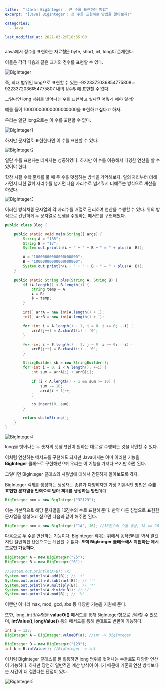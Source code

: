 ```yaml
---
title:  "[Java] BigInteger : 큰 수를 표현하는 방법"
excerpt: "[Java] BigInteger : 큰 수를 표현하는 방법을 알아보자!"

categories:
  - Java
  
last_modified_at: 2021-03-29T18:35:00
---
```


Java에서 정수를 표현하는 자료형은 byte, short, int, long이 존재한다.  

이들은 각각 다음과 같은 크기의 정수를 표현할 수 있다.  

![BigInteger](https://user-images.githubusercontent.com/53072057/112789756-c2a5b300-9098-11eb-8227-82f148499631.JPG)  

즉, 최대 범위인 long으로 표현할 수 있는 -9223372036854775808 ~ 9223372036854775807 내의 정수밖에 표현할 수 없다.  

그렇다면 long 범위를 벗어나는 수를 표현하고 싶다면 어떻게 해야 할까?  

예를 들어 10000000000000000000을 표현하고 싶다고 하자.  

우리는 일단 long으로는 이 수를 표현할 수 없다.  

![BigInteger1](https://user-images.githubusercontent.com/53072057/112789757-c3d6e000-9098-11eb-9e86-33d24efa535c.JPG)  

하지만 문자열로 표현한다면 이 수를 표현할 수 있다.  

![BigInteger2](https://user-images.githubusercontent.com/53072057/112789761-c3d6e000-9098-11eb-8934-fc151ac015fd.JPG)  

일단 수를 표현하는 데까지는 성공하였다. 하지만 이 수를 이용해서 다양한 연산을 할 수 있어야 한다.  

학창 시절 수학 문제를 풀 때 두 수를 덧셈하는 방식을 기억해보자. 일의 자리부터 더해가면서 더한 값이 자리수를 넘기면 다음 자리수로 넘겨줘서 더해주는 방식으로 계산을 하였다.  

![BigInteger3](https://user-images.githubusercontent.com/53072057/112789762-c3d6e000-9098-11eb-93ad-7d7397969b5a.JPG)  

이러한 방식처럼 문자열의 각 자리수를 배열로 관리하여 연산을 수행할 수 있다. 위의 방식으로 간단하게 두 문자열로 덧셈을 수행하는 메서드를 구현해봤다.  

```java
public class Blog {

	public static void main(String[] args) {
		String A = "185";
		String B = "17";
		System.out.println(A + " + " + B + " = " + plus(A, B));
		
		A = "10000000000000000000";
		B = "10000000000000000000";
		System.out.println(A + " + " + B + " = " + plus(A, B));
	}
	
	public static String plus(String A, String B) {
		if (A.length() < B.length()) {
			String temp = A;
			A = B;
			B = temp;
		}
		
		int[] arrA = new int[A.length() + 1];
		int[] arrB = new int[A.length() + 1];
		
		for (int i = A.length() - 1, j = 0; i >= 0; --i) {
			arrA[j++] = A.charAt(i) - '0';
		}
		
		for (int i = B.length() - 1, j = 0; i >= 0; --i) {
			arrB[j++] = B.charAt(i) - '0';
		}
		
		StringBuilder sb = new StringBuilder();
		for (int i = 0; i < A.length(); ++i) {
			int sum = arrA[i] + arrB[i];
			
			if (i < A.length() - 1 && sum >= 10) {
				sum -= 10;
				arrA[i + 1]++;
			}
			
			sb.insert(0, sum);
		}

		return sb.toString();
	}
}
```

![BigInteger4](https://user-images.githubusercontent.com/53072057/112789764-c46f7680-9098-11eb-8e4e-83f33a9855f8.JPG)  

long을 벗어나는 두 숫자의 덧셈 연산이 원하는 대로 잘 수행되는 것을 확인할 수 있다.  

이처럼 연산하는 메서드를 구현해도 되지만 Java에서는 이미 이러한 기능을 **BigInteger** 클래스로 구현해놨으며 우리는 이 기능을 가져다 쓰기만 하면 된다.  

그렇다면 BigInteger 클래스의 사용법에 대해서 간단하게 알아보도록 하자.  

BigInteger 객체를 생성하는 생성자는 종류가 다양하지만 가장 기본적인 방법은 **수를 표현한 문자열을 입력으로 받아 객체를 생성하는 방법**이다.  

```java
BigInteger num = new BigInteger("32123");
```

이는 기본적으로 해당 문자열을 10진수의 수로 표현해 준다. 만약 다른 진법으로 표현한 문자열을 생성하고 싶으면 다음과 같이 해주면 된다.  

```java
BigInteger num = new BigInteger("1A", 16); //16진수의 수를 생성, 1A == 26
```

다음으로 두 수를 연산하는 기능이다. BigInteger 객체는 위에서 동작원리를 봐서 알겠지만 일반적인 연산으로는 계산할 수 없다. **오직 BigInteger 클래스에서 지원하는 메서드로만 가능하다**.  

```java
BigInteger A = new BigInteger("25");
BigInteger B = new BigInteger("6");
		
//System.out.println(A+B); (x)
System.out.println(A.add(B)); // '+'
System.out.println(A.subtract(B)); // '-'
System.out.println(A.multiply(B)); // '*'
System.out.println(A.divide(B)); // '/'
System.out.println(A.mod(B)); // '%'
```

이뿐만 아니라 max, mod, gcd, abs 등 다양한 기능을 지원해 준다.  

또한, long, int 정수형을 **valueOf()** 메서드를 통해 BigInteger형으로 변환할 수 있으며, **intValue(), longValue()** 등의 메서드를 통해 반대로도 변환이 가능하다.  

```java
int a = 123;
BigInteger A = BigInteger.valueOf(a); //int -> BigInteger
		
BigInteger B = new BigInteger("123");
int b = B.intValue(); //BigInteger -> int
```

이처럼 BigInteger 클래스를 잘 활용하면 long 범위를 벗어나는 수들로도 다양한 연산이 가능하다. 하지만 당연히 일반적인 계산 방식이 아니기 때문에 기존의 연산 방식보다는 시간이 더 걸린다는 단점이 있다.  

![BigInteger5](https://user-images.githubusercontent.com/53072057/112789765-c46f7680-9098-11eb-926d-844739298779.JPG)  

